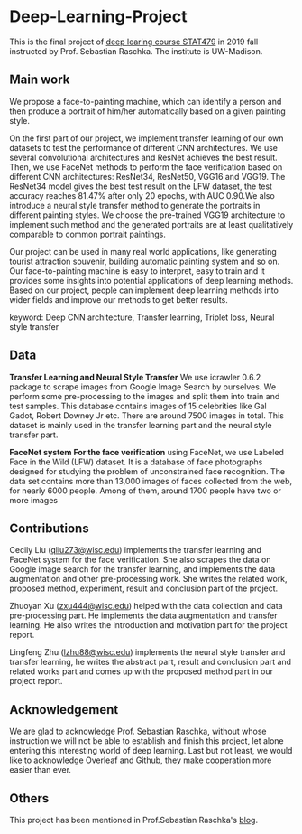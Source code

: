 # Deep-Learning-Project
This is the final project of [deep learing course STAT479](https://github.com/rasbt/stat479-deep-learning-ss19) in 2019 fall instructed by Prof. Sebastian Raschka. The institute is UW-Madison.

## Main work 
We propose a face-to-painting machine, which can identify a person and then produce a portrait of him/her automatically based on a given painting style.

On the first part of our project, we implement transfer learning of our own datasets to test the performance of different CNN architectures. We use several convolutional architectures and ResNet achieves the best result. Then, we use FaceNet methods to perform the face verification based on different CNN architectures: ResNet34, ResNet50, VGG16 and VGG19. The ResNet34 model gives the best test result on the LFW dataset, the test accuracy reaches 81.47% after only 20 epochs, with AUC 0.90.We also introduce a neural style transfer method to generate the portraits in different painting styles. We choose the pre-trained VGG19 architecture to implement such method and the generated portraits are at least qualitatively comparable to common portrait paintings.

Our project can be used in many real world applications, like generating tourist attraction souvenir, building automatic painting system and so on. Our face-to-painting machine is easy to interpret, easy to train and it provides some insights into potential applications of deep learning methods. Based on our project, people can implement deep learning methods into wider fields and improve our methods to get better results.

keyword: Deep CNN architecture, Transfer learning, Triplet loss, Neural style transfer

## Data 
**Transfer Learning and Neural Style Transfer** We use icrawler 0.6.2 package to scrape images from Google Image Search by ourselves. We perform some pre-processing to the images and split them into train and test samples. This database contains images of 15 celebrities like Gal Gadot, Robert Downey Jr etc. There are around 7500 images in total. This dataset is mainly used in the transfer learning part and the neural style transfer part.

**FaceNet system For the face verification** using FaceNet, we use Labeled Face in the Wild (LFW) dataset. It is a database of face photographs designed for studying the problem of unconstrained face recognition. The data set contains more than 13,000 images of faces collected from the web, for nearly 6000 people. Among of them, around 1700 people have two or more images

## Contributions 
Cecily Liu (qliu273@wisc.edu) implements the transfer learning and FaceNet system for the face verification. She also scrapes the data on Google image search for the transfer learning, and implements the data augmentation and other pre-processing work. She writes the related work, proposed method, experiment, result and conclusion part of the project.

Zhuoyan Xu (zxu444@wisc.edu) helped with the data collection and data pre-processing part. He implements the data augmentation and transfer learning. He also writes the introduction and motivation part for the project report.

Lingfeng Zhu (lzhu88@wisc.edu) implements the neural style transfer and transfer learning, he writes the abstract part, result and conclusion part and related works part and comes up with the proposed method part in our project report.

## Acknowledgement
We are glad to acknowledge Prof. Sebastian Raschka, without whose instruction we will not be able to establish and finish this project, let alone entering this interesting world of deep learning. Last but not least, we would like to acknowledge Overleaf and Github, they make cooperation more easier than ever.

## Others
This project has been mentioned in Prof.Sebastian Raschka's [blog](https://sebastianraschka.com/blog/2019/student-gallery-1.html). 


